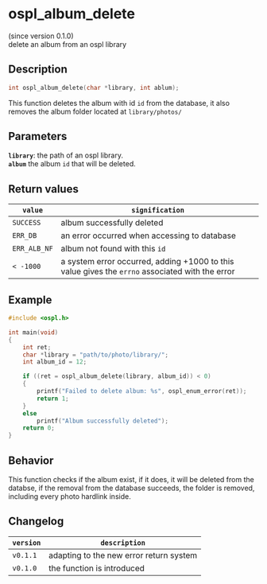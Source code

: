 # ospl_album_delete
(since version 0.1.0)  
delete an album from an ospl library



## Description

```c
int ospl_album_delete(char *library, int ablum);
```
This function deletes the album with id ``id`` from the database, it also removes the album folder located at ``library/photos/``


## Parameters

**`library`**: the path of an ospl library.  
**`album`** the album `id` that will be deleted.  


## Return values

| `value`      | `signification`                                                                                 |
| ------------ | ----------------------------------------------------------------------------------------------- |
| `SUCCESS`    | album successfully deleted                                                                      |
| `ERR_DB`     | an error occurred when accessing to database                                                    |
| `ERR_ALB_NF` | album not found with this `id`                                                                  |
| `< -1000`    | a system error occurred, adding +1000 to this value gives the `errno` associated with the error |


## Example

```c
#include <ospl.h>

int main(void)
{
	int ret;
	char *library = "path/to/photo/library/";
	int album_id = 12;

	if ((ret = ospl_album_delete(library, album_id)) < 0)
	{
		printf("Failed to delete album: %s", ospl_enum_error(ret));
		return 1;
	}
	else
		printf("Album successfully deleted");
	return 0;
}
```


## Behavior

This function checks if the album exist, if it does, it will be deleted from the databse, if the removal from the database succeeds, the folder is removed, including every photo hardlink inside.


## Changelog

| `version` | `description`                           |
| --------- | --------------------------------------- |
| `v0.1.1`  | adapting to the new error return system |
| `v0.1.0`  | the function is introduced              |
